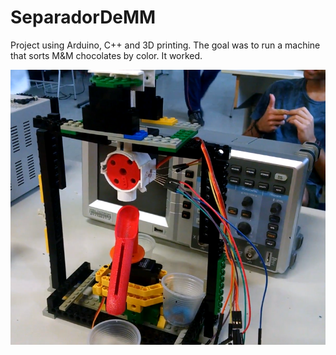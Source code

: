 # SeparadorDeMM
Project using Arduino, C++ and 3D printing. The goal was to run a machine that sorts M&amp;M chocolates by color. It worked.

![Screenshot](separador.png)